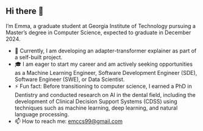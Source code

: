 ## Hi there 👋

I’m Emma, a graduate student at Georgia Institute of Technology pursuing a Master’s degree in Computer Science, expected to graduate in December 2024.

- 🔭 Currently, I am developing an adapter-transformer explainer as part of a self-built project.
- 🎓 I am eager to start my career and am actively seeking opportunities as a Machine Learning Engineer, Software Development Engineer (SDE), Software Engineer (SWE), or Data Scientist.
- ⚡ Fun fact: Before transitioning to computer science, I earned a PhD in Dentistry and conducted research on AI in the dental field, including the development of Clinical Decision Support Systems (CDSS) using techniques such as machine learning, deep learning, and natural language processing.
- 📫 How to reach me: emccs99@gmail.com



<!--
**EMC2016/emc2016** is a ✨ _special_ ✨ repository because its `README.md` (this file) appears on your GitHub profile.

Here are some ideas to get you started:

- 🔭 I’m currently working on ...
- 🌱 I’m currently learning ...
- 👯 I’m looking to collaborate on ...
- 🤔 I’m looking for help with ...
- 💬 Ask me about ...
- 📫 How to reach me: ...
- 😄 Pronouns: ...
- ⚡ Fun fact: ...
-->
